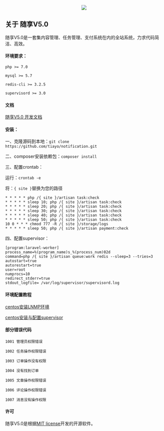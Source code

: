 <p align="center"><img src="https://n.tiayo.com/images/blue_logo.png"></p>

## 关于 随享V5.0

 随享V5.0是一套集内容管理、任务管理、支付系统在内的全站系统，力求代码简洁、高效。
 
#### 环境要求：

````
php >= 7.0

mysql >= 5.7

redis-cli >= 3.2.5

supervisord >= 3.0
````
#### 文档
[随享V5.0 开发文档](https://n.tiayo.com/wiki)

#### 安装：

一、克隆源码到本地：`git clone https://github.com/tiayo/notification.git`

二、composer安装依赖包：`composer install`

三、配置crontab：

运行：`crontab -e`

将：`{ site }`替换为您的路径

````
* * * * * php /{ site }/artisan task:check
* * * * * sleep 10; php /{ site }/artisan task:check
* * * * * sleep 20; php /{ site }/artisan task:check
* * * * * sleep 30; php /{ site }/artisan task:check
* * * * * sleep 40; php /{ site }/artisan task:check
* * * * * sleep 50; php /{ site }/artisan task:check
10 0 * * * chmod 777 -R /{ site }/storage/logs
* * * * * sleep 50; php /{ site }/artisan payment:check
````

四、配置supervisor：

````
[program:laravel-worker]
process_name=%(program_name)s_%(process_num)02d
command=php /{ site }/artisan queue:work redis --sleep=3 --tries=3
autostart=true
autorestart=true
user=root
numprocs=10
redirect_stderr=true
stdout_logfile= /var/log/supervisor/supervisord.log
````

#### 环境配置教程

[centos安装LNMP环境](https://n.tiayo.com/article/linux/1/4/4/144.html)

[centos安装与配置supervisor](https://n.tiayo.com/article/linux/2/1/5/215.html)

#### 部分错误代码

````
1001 管理员权限错误

1002 任务操作权限错误

1003 订单操作没有权限

1004 没有找到订单

1005 文章操作权限错误

1006 评论操作权限错误

1007 消息没有操作权限
````

#### 许可

随享V5.0是根据[MIT license](http://opensource.org/licenses/MIT)开发的开源软件。